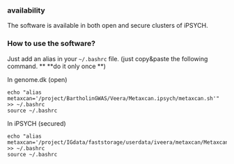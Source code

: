 


### availability 

The software is available in both open and secure clusters of iPSYCH. 

### How to use the software?

Just add an alias in your `~/.bashrc` file. (just copy&paste the following command. ** **do it only once **)

 In  genome.dk (open)
```
echo "alias metaxcan='/project/BartholinGWAS/Veera/Metaxcan.ipsych/metaxcan.sh'" >> ~/.bashrc
source ~/.bashrc
```

In iPSYCH (secured)
```
echo "alias metaxcan='/project/IGdata/faststorage/userdata/iveera/metaxcan/Metaxcan.ipsych/metaxcan.sh'" >> ~/.bashrc
source ~/.bashrc
```
